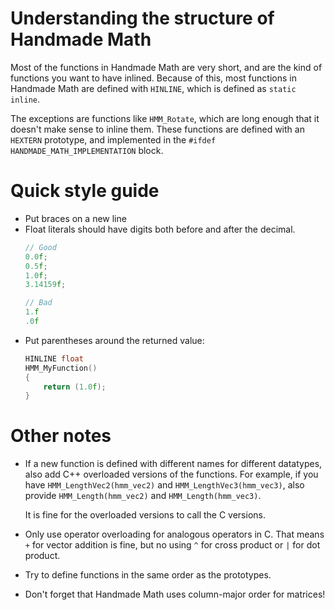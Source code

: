 # Understanding the structure of Handmade Math

Most of the functions in Handmade Math are very short, and are the kind of functions you want to have inlined. Because of this, most functions in Handmade Math are defined with `HINLINE`, which is defined as `static inline`.

The exceptions are functions like `HMM_Rotate`, which are long enough that it doesn't make sense to inline them. These functions are defined with an `HEXTERN` prototype, and implemented in the `#ifdef HANDMADE_MATH_IMPLEMENTATION` block.

# Quick style guide

* Put braces on a new line
* Float literals should have digits both before and after the decimal.
  ```cpp
  // Good
  0.0f;
  0.5f;
  1.0f;
  3.14159f;
  
  // Bad
  1.f
  .0f
  ```
* Put parentheses around the returned value:
  ```cpp
  HINLINE float
  HMM_MyFunction()
  {
      return (1.0f);
  }
  ```


# Other notes

* If a new function is defined with different names for different datatypes, also add C++ overloaded versions of the functions. For example, if you have `HMM_LengthVec2(hmm_vec2)` and `HMM_LengthVec3(hmm_vec3)`, also provide `HMM_Length(hmm_vec2)` and `HMM_Length(hmm_vec3)`.

  It is fine for the overloaded versions to call the C versions.
* Only use operator overloading for analogous operators in C. That means `+` for vector addition is fine, but no using `^` for cross product or `|` for dot product.
* Try to define functions in the same order as the prototypes.
* Don't forget that Handmade Math uses column-major order for matrices!

